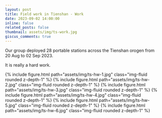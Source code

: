 ```yaml
---
layout: post
title: Field work in Tienshan - Work
date: 2023-09-02 14:00:00
inline: false
related_posts: false
thumbnail: assets/img/ts-work.jpg
giscus_comments: true
---
```


Our group deployed 28 portable stations across the Tienshan orogen from 20 Aug to 02 Sep 2023.

It is really a hard work.

<div class="row">
    <div class="col-sm mt-3 mt-md-0">
        {% include figure.html path="assets/img/ts-hw-1.jpg" class="img-fluid rounded z-depth-1" %}
       	{% include figure.html path="assets/img/ts-hw-2.jpg" class="img-fluid rounded z-depth-1" %}
       	{% include figure.html path="assets/img/ts-hw-3.jpg" class="img-fluid rounded z-depth-1" %}
       	{% include figure.html path="assets/img/ts-hw-4.jpg" class="img-fluid rounded z-depth-1" %}
       	{% include figure.html path="assets/img/ts-hw-5.jpg" class="img-fluid rounded z-depth-1" %}
       	{% include figure.html path="assets/img/ts-hw-6.jpg" class="img-fluid rounded z-depth-1" %}
    </div>

